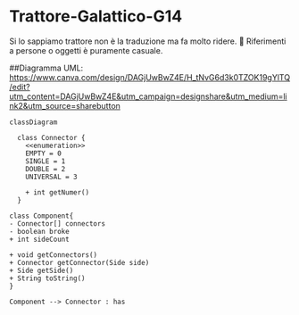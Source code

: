 # Trattore-Galattico-G14

Si lo sappiamo trattore non è la traduzione ma fa molto ridere.
👀 Riferimenti a persone o oggetti è puramente casuale.

##Diagramma UML:
https://www.canva.com/design/DAGjUwBwZ4E/H_tNvG6d3k0TZOK19gYlTQ/edit?utm_content=DAGjUwBwZ4E&utm_campaign=designshare&utm_medium=link2&utm_source=sharebutton

```mermaid
classDiagram

  class Connector {
    <<enumeration>>
    EMPTY = 0
    SINGLE = 1
    DOUBLE = 2
    UNIVERSAL = 3

    + int getNumer()
  }

class Component{
- Connector[] connectors
- boolean broke
+ int sideCount

+ void getConnectors()
+ Connector getConnector(Side side)
+ Side getSide()
+ String toString()
}

Component --> Connector : has
```
